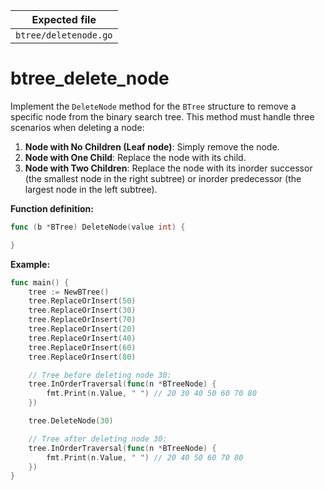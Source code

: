 | Expected file         |
| --------------------- |
| `btree/deletenode.go` |

# btree_delete_node

Implement the `DeleteNode` method for the `BTree` structure to remove a specific node from the binary search tree. This method must handle three scenarios when deleting a node:

1. **Node with No Children (Leaf node)**: Simply remove the node.
2. **Node with One Child**: Replace the node with its child.
3. **Node with Two Children**: Replace the node with its inorder successor (the smallest node in the right subtree) or inorder predecessor (the largest node in the left subtree).

**Function definition:**

```go
func (b *BTree) DeleteNode(value int) {

}
```

**Example:**

```go
func main() {
    tree := NewBTree()
    tree.ReplaceOrInsert(50)
    tree.ReplaceOrInsert(30)
    tree.ReplaceOrInsert(70)
    tree.ReplaceOrInsert(20)
    tree.ReplaceOrInsert(40)
    tree.ReplaceOrInsert(60)
    tree.ReplaceOrInsert(80)

    // Tree before deleting node 30:
    tree.InOrderTraversal(func(n *BTreeNode) {
        fmt.Print(n.Value, " ") // 20 30 40 50 60 70 80
    })

    tree.DeleteNode(30)

    // Tree after deleting node 30:
    tree.InOrderTraversal(func(n *BTreeNode) {
        fmt.Print(n.Value, " ") // 20 40 50 60 70 80
    })
}

```
